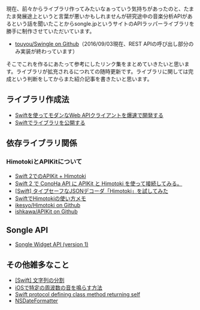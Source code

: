 <!--
title:   人生初のライブラリ作成で学んでいったことメモ in Swift
tags:    APIkit,Himotoki,Songle,Swift
id:      e61eb15fe955d905362f
private: false
-->
現在、前々からライブラリ作ってみたいなぁっていう気持ちがあったのと、たまたま発展途上というと言葉が悪いかもしれませんが研究途中の音楽分析APIがあるという話を聞いたことからsongle.jpというサイトのAPIラッパーライブラリを勝手に制作させていただいています。

- [touyou/Swingle on Github](https://github.com/touyou/Swingle)（2016/09/03現在、REST APIの呼び出し部分のみ実装が終わっています）

そこでこれを作るにあたって参考にしたリンク集をまとめていきたいと思います。ライブラリが拡充されるにつれての随時更新です。ライブラリに関しては完成という判断をしてからまた紹介記事を書きたいと思います。

## ライブラリ作成法
- [Swiftを使ってモダンなWeb APIクライアントを爆速で開発する](http://qiita.com/giginet/items/1e64f584f948661cffd1)
- [Swiftでライブラリを公開する](http://qiita.com/morizotter/items/2e45f8f94c1010ebd69f)

## 依存ライブラリ関係
### HimotokiとAPIKitについて
- [Swift 2でのAPIKit + Himotoki](http://blog.ishkawa.org/2015/07/29/1438165961/)
- [Swift 2 で ConoHa API に APIKit と Himotoki を使って接続してみる。](https://ez-net.jp/article/29/Oq3LtahN/DYYKiC3ifJlW/)
- [[Swift] タイプセーフなJSONデコーダ「Himotoki」を試してみた](http://dev.classmethod.jp/smartphone/himotoki/)
- [SwiftでHimotokiの使い方メモ](http://wata.hateblo.jp/entry/himotoki_swift)
- [ikesyo/Himotoki on Github](https://github.com/ikesyo/Himotoki)
- [ishkawa/APIKit on Github](https://github.com/ishkawa/APIKit)

## Songle API
- [Songle Widget API (version 1)](https://widget.songle.jp/docs/v1)

## その他雑多なこと
- [[Swift] 文字列の分割](http://qiita.com/satomyumi/items/dd4f1c90ac16dd6652c9)
- [iOSで特定の周波数の音を鳴らす方法](http://qiita.com/yuky_az/items/62ad3c5caf0f566891fb)
- [Swift protocol defining class method returning self](http://stackoverflow.com/questions/26244732/swift-protocol-defining-class-method-returning-self)
- [NSDateFormatter](https://developer.apple.com/library/mac/documentation/Cocoa/Reference/Foundation/Classes/NSDateFormatter_Class/)